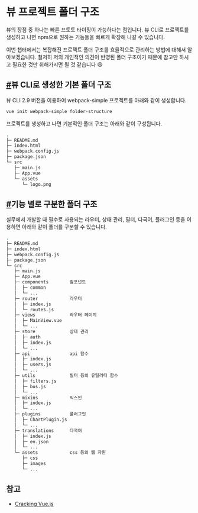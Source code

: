 # 뷰 프로젝트 폴더 구조

뷰의 장점 중 하나는 빠른 프토토 타이핑이 가능하다는 점입니다. 뷰 CLI로 프로젝트를 생성하고 나면 npm으로 원하는 기능들을 빠르게 확장해 나갈 수 있습니다.

이번 챕터에서는 복잡해진 프로젝트 폴더 구조를 효율적으로 관리하는 방법에 대해서 알아보겠습니다. 철저히 저의 개인적인 의견이 반영된 폴더 구조이기 때문에 참고만 하시고 필요한 것만 취해가시면 될 것 같습니다 😃



## [#](https://joshua1988.github.io/vue-camp/advanced/folder-structure.html#뷰-cli로-생성한-기본-폴더-구조)뷰 CLI로 생성한 기본 폴더 구조

뷰 CLI 2.9 버전을 이용하여 webpack-simple 프로젝트를 아래와 같이 생성합니다.

```bash
vue init webpack-simple folder-structure
```

프로젝트를 생성하고 나면 기본적인 폴더 구조는 아래와 같이 구성됩니다.

```bash
.
├─ README.md
├─ index.html
├─ webpack.config.js
├─ package.json
└─ src
   ├─ main.js
   ├─ App.vue
   └─ assets
      └─ logo.png
```



## [#](https://joshua1988.github.io/vue-camp/advanced/folder-structure.html#기능-별로-구분한-폴더-구조)기능 별로 구분한 폴더 구조

실무에서 개발할 때 필수로 사용되는 라우터, 상태 관리, 필터, 다국어, 플러그인 등을 이용하면 아래와 같이 폴더를 구분할 수 있습니다.

```bash
.
├─ README.md
├─ index.html
├─ webpack.config.js
├─ package.json
└─ src
   ├─ main.js
   ├─ App.vue
   ├─ components        컴포넌트
   │  ├─ common
   │  └─ ...
   ├─ router            라우터
   │  ├─ index.js
   │  └─ routes.js
   ├─ views             라우터 페이지
   │  ├─ MainView.vue
   │  └─ ...
   ├─ store             상태 관리
   │  ├─ auth
   │  ├─ index.js
   │  └─ ...
   ├─ api               api 함수
   │  ├─ index.js
   │  ├─ users.js
   │  └─ ...
   ├─ utils             필터 등의 유틸리티 함수
   │  ├─ filters.js
   │  ├─ bus.js
   │  └─ ...
   ├─ mixins            믹스인
   │  ├─ index.js
   │  └─ ...
   ├─ plugins           플러그인
   │  ├─ ChartPlugin.js
   │  └─ ...
   ├─ translations      다국어
   │  ├─ index.js
   │  ├─ en.json
   │  └─ ...
   └─ assets            css 등의 웹 자원
      ├─ css
      ├─ images
      └─ ...
```



## 참고

- [Cracking Vue.js](https://joshua1988.github.io/vue-camp/advanced/folder-structure.html#%EA%B8%B0%EB%8A%A5-%EB%B3%84%EB%A1%9C-%EA%B5%AC%EB%B6%84%ED%95%9C-%ED%8F%B4%EB%8D%94-%EA%B5%AC%EC%A1%B0) 